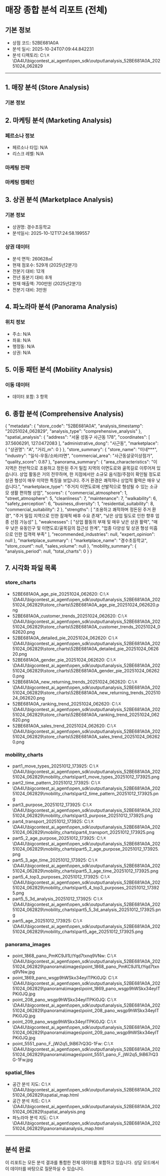 # 매장 종합 분석 리포트 (전체)

## 기본 정보
- 상점 코드: 52BE681A0A
- 분석 일시: 2025-10-24T07:09:44.842231
- 분석 디렉토리: C:\ㅈ\DA4U\bigcontest_ai_agent\open_sdk\output\analysis_52BE681A0A_20251024_062829

---

## 1. 매장 분석 (Store Analysis)

### 기본 정보
## 2. 마케팅 분석 (Marketing Analysis)

### 페르소나 정보
- 페르소나 타입: N/A
- 리스크 레벨: N/A

### 마케팅 전략

### 마케팅 캠페인
## 3. 상권 분석 (Marketplace Analysis)

### 기본 정보
- 상권명: 경수초등학교
- 분석일시: 2025-10-12T17:24:58.199557

### 상권 데이터
- 분석 면적: 260628㎡
- 현재 점포수: 529개 (2025년2분기)
- 전분기 대비: 12개
- 전년 동분기 대비: 8개
- 현재 매출액: 700만원 (2025년2분기)
- 전분기 대비: 3만원

## 4. 파노라마 분석 (Panorama Analysis)

### 위치 정보
- 주소: N/A
- 좌표: N/A
- 행정동: N/A
- 상권: N/A

## 5. 이동 패턴 분석 (Mobility Analysis)

### 이동 데이터
- 데이터 포함: 3 항목

## 6. 종합 분석 (Comprehensive Analysis)

{
  "metadata": {
    "store_code": "52BE681A0A",
    "analysis_timestamp": "20251024_062829",
    "analysis_type": "comprehensive_analysis"
  },
  "spatial_analysis": {
    "address": "서울 성동구 사근동 178",
    "coordinates": [
      37.5606291,
      127.0472083
    ],
    "administrative_dong": "사근동",
    "marketplace": {
      "상권명": "A",
      "거리_m": 0
    }
  },
  "store_summary": {
    "store_name": "미네***",
    "industry": "일식-우동/소바/라면",
    "commercial_area": "사근동살곶이상점가",
    "quality_score": 0.87
  },
  "panorama_summary": {
    "area_characteristics": "이 지역은 전반적으로 조용하고 정돈된 주거 밀집 지역의 이면도로와 골목길로 이루어져 있습니다. 상업 활동은 거의 전무하며, 한 지점에서만 소규모 음식점/주점이 확인될 정도로 상권 형성이 매우 미약한 특징을 보입니다. 주거 환경은 쾌적하나 상업적 활력은 매우 낮습니다.",
    "marketplace_type": "주거지 이면도로에 산발적으로 형성될 수 있는 소규모 생활 편의형 상업",
    "scores": {
      "commercial_atmosphere": 1,
      "street_atmosphere": 5,
      "cleanliness": 7,
      "maintenance": 7,
      "walkability": 6,
      "safety_perception": 6,
      "business_diversity": 1,
      "residential_suitability": 8,
      "commercial_suitability": 2
    },
    "strengths": [
      "조용하고 쾌적하며 정돈된 주거 환경",
      "주거 밀집 지역으로 인한 잠재적 배후 수요 존재",
      "낮은 상업 밀도로 인한 향후 업종 선점 가능성"
    ],
    "weaknesses": [
      "상업 활동의 부재 및 매우 낮은 상권 활력",
      "매우 낮은 유동인구 및 이면도로/골목길의 접근성 한계",
      "업종 다양성 및 상권 형성 미흡으로 인한 집객력 부족"
    ],
    "recommended_industries": null,
    "expert_opinion": null
  },
  "marketplace_summary": {
    "marketplace_name": "경수초등학교",
    "store_count": null,
    "sales_volume": null
  },
  "mobility_summary": {
    "analysis_period": null,
    "total_charts": 0
  }
}

## 7. 시각화 파일 목록

### store_charts
- 52BE681A0A_age_pie_20251024_062620: C:\ㅈ\DA4U\bigcontest_ai_agent\open_sdk\output\analysis_52BE681A0A_20251024_062829\store_charts\52BE681A0A_age_pie_20251024_062620.png
- 52BE681A0A_customer_trends_20251024_062620: C:\ㅈ\DA4U\bigcontest_ai_agent\open_sdk\output\analysis_52BE681A0A_20251024_062829\store_charts\52BE681A0A_customer_trends_20251024_062620.png
- 52BE681A0A_detailed_pie_20251024_062620: C:\ㅈ\DA4U\bigcontest_ai_agent\open_sdk\output\analysis_52BE681A0A_20251024_062829\store_charts\52BE681A0A_detailed_pie_20251024_062620.png
- 52BE681A0A_gender_pie_20251024_062620: C:\ㅈ\DA4U\bigcontest_ai_agent\open_sdk\output\analysis_52BE681A0A_20251024_062829\store_charts\52BE681A0A_gender_pie_20251024_062620.png
- 52BE681A0A_new_returning_trends_20251024_062620: C:\ㅈ\DA4U\bigcontest_ai_agent\open_sdk\output\analysis_52BE681A0A_20251024_062829\store_charts\52BE681A0A_new_returning_trends_20251024_062620.png
- 52BE681A0A_ranking_trend_20251024_062620: C:\ㅈ\DA4U\bigcontest_ai_agent\open_sdk\output\analysis_52BE681A0A_20251024_062829\store_charts\52BE681A0A_ranking_trend_20251024_062620.png
- 52BE681A0A_sales_trend_20251024_062620: C:\ㅈ\DA4U\bigcontest_ai_agent\open_sdk\output\analysis_52BE681A0A_20251024_062829\store_charts\52BE681A0A_sales_trend_20251024_062620.png
### mobility_charts
- part1_move_types_20251012_173925: C:\ㅈ\DA4U\bigcontest_ai_agent\open_sdk\output\analysis_52BE681A0A_20251024_062829\mobility_charts\part1_move_types_20251012_173925.png
- part2_time_pattern_20251012_173925: C:\ㅈ\DA4U\bigcontest_ai_agent\open_sdk\output\analysis_52BE681A0A_20251024_062829\mobility_charts\part2_time_pattern_20251012_173925.png
- part3_purpose_20251012_173925: C:\ㅈ\DA4U\bigcontest_ai_agent\open_sdk\output\analysis_52BE681A0A_20251024_062829\mobility_charts\part3_purpose_20251012_173925.png
- part4_transport_20251012_173925: C:\ㅈ\DA4U\bigcontest_ai_agent\open_sdk\output\analysis_52BE681A0A_20251024_062829\mobility_charts\part4_transport_20251012_173925.png
- part5_2_age_purpose_20251012_173925: C:\ㅈ\DA4U\bigcontest_ai_agent\open_sdk\output\analysis_52BE681A0A_20251024_062829\mobility_charts\part5_2_age_purpose_20251012_173925.png
- part5_3_age_time_20251012_173925: C:\ㅈ\DA4U\bigcontest_ai_agent\open_sdk\output\analysis_52BE681A0A_20251024_062829\mobility_charts\part5_3_age_time_20251012_173925.png
- part5_4_top3_purposes_20251012_173925: C:\ㅈ\DA4U\bigcontest_ai_agent\open_sdk\output\analysis_52BE681A0A_20251024_062829\mobility_charts\part5_4_top3_purposes_20251012_173925.png
- part5_5_3d_analysis_20251012_173925: C:\ㅈ\DA4U\bigcontest_ai_agent\open_sdk\output\analysis_52BE681A0A_20251024_062829\mobility_charts\part5_5_3d_analysis_20251012_173925.png
- part5_age_20251012_173925: C:\ㅈ\DA4U\bigcontest_ai_agent\open_sdk\output\analysis_52BE681A0A_20251024_062829\mobility_charts\part5_age_20251012_173925.png
### panorama_images
- point_1868_pano_PmKC9JI1LtYqd7txnq9VNw: C:\ㅈ\DA4U\bigcontest_ai_agent\open_sdk\output\analysis_52BE681A0A_20251024_062829\panorama\images\point_1868_pano_PmKC9JI1LtYqd7txnq9VNw.jpg
- point_1869_pano_wsgp9hWSkx34eyITPKi0JQ: C:\ㅈ\DA4U\bigcontest_ai_agent\open_sdk\output\analysis_52BE681A0A_20251024_062829\panorama\images\point_1869_pano_wsgp9hWSkx34eyITPKi0JQ.jpg
- point_208_pano_wsgp9hWSkx34eyITPKi0JQ: C:\ㅈ\DA4U\bigcontest_ai_agent\open_sdk\output\analysis_52BE681A0A_20251024_062829\panorama\images\point_208_pano_wsgp9hWSkx34eyITPKi0JQ.jpg
- point_209_pano_wsgp9hWSkx34eyITPKi0JQ: C:\ㅈ\DA4U\bigcontest_ai_agent\open_sdk\output\analysis_52BE681A0A_20251024_062829\panorama\images\point_209_pano_wsgp9hWSkx34eyITPKi0JQ.jpg
- point_5551_pano_F_jWi2q5_9iB67rQ3G-1Fw: C:\ㅈ\DA4U\bigcontest_ai_agent\open_sdk\output\analysis_52BE681A0A_20251024_062829\panorama\images\point_5551_pano_F_jWi2q5_9iB67rQ3G-1Fw.jpg
### spatial_files
- 공간 분석 지도: C:\ㅈ\DA4U\bigcontest_ai_agent\open_sdk\output\analysis_52BE681A0A_20251024_062829\spatial_map.html
- 공간 분석 차트: C:\ㅈ\DA4U\bigcontest_ai_agent\open_sdk\output\analysis_52BE681A0A_20251024_062829\spatial_analysis.png
- 파노라마 분석 지도: C:\ㅈ\DA4U\bigcontest_ai_agent\open_sdk\output\analysis_52BE681A0A_20251024_062829\panorama\analysis_map.html

---

## 분석 완료
이 리포트는 모든 분석 결과를 통합한 전체 데이터를 포함하고 있습니다.
상담 모드에서 이 데이터를 바탕으로 질문하실 수 있습니다.
